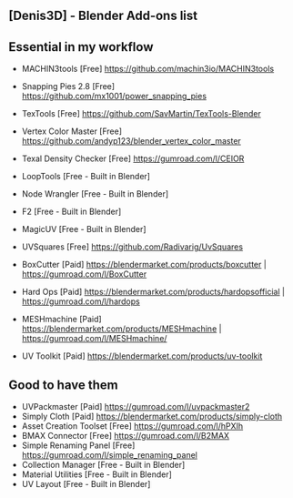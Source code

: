 ## [Denis3D] - Blender Add-ons list

## Essential in my workflow

- MACHIN3tools [Free] https://github.com/machin3io/MACHIN3tools
- Snapping Pies 2.8 [Free] https://github.com/mx1001/power_snapping_pies
- TexTools [Free] https://github.com/SavMartin/TexTools-Blender
- Vertex Color Master [Free] https://github.com/andyp123/blender_vertex_color_master
- Texal Density Checker [Free] https://gumroad.com/l/CEIOR
- LoopTools [Free - Built in Blender]  
- Node Wrangler [Free - Built in Blender] 
- F2 [Free - Built in Blender] 
- MagicUV [Free - Built in Blender] 
- UVSquares [Free] https://github.com/Radivarig/UvSquares

- BoxCutter [Paid] https://blendermarket.com/products/boxcutter | https://gumroad.com/l/BoxCutter
- Hard Ops [Paid] https://blendermarket.com/products/hardopsofficial | https://gumroad.com/l/hardops
- MESHmachine [Paid] https://blendermarket.com/products/MESHmachine | https://gumroad.com/l/MESHmachine/
- UV Toolkit [Paid] https://blendermarket.com/products/uv-toolkit

## Good to have them

- UVPackmaster [Paid] https://gumroad.com/l/uvpackmaster2
- Simply Cloth [Paid] https://blendermarket.com/products/simply-cloth
- Asset Creation Toolset [Free] https://gumroad.com/l/hPXIh
- BMAX Connector [Free] https://gumroad.com/l/B2MAX
- Simple Renaming Panel [Free] https://gumroad.com/l/simple_renaming_panel
- Collection Manager [Free - Built in Blender]
- Material Utilities [Free - Built in Blender]
- UV Layout [Free - Built in Blender]

